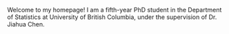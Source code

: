 Welcome to my homepage! 
I am a fifth-year PhD student in the Department of Statistics at University of British Columbia, under the supervision of Dr. Jiahua Chen. 


